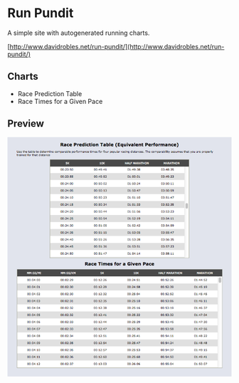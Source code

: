 Run Pundit
==========

A simple site with autogenerated running charts.

[http://www.davidrobles.net/run-pundit/](http://www.davidrobles.net/run-pundit/)

## Charts

- Race Prediction Table
- Race Times for a Given Pace

## Preview

![Web preview](img/web-preview.png)

